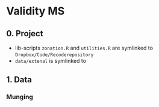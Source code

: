 # Validity MS

## 0. Project

* lib-scripts `zonation.R` and `utilities.R` are symlinked to 
`Dropbox/Code/Recoderepository`
* `data/extenal` is symlinked to 

## 1. Data

### Munging